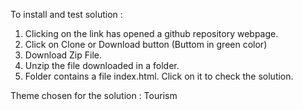 To install and test solution : 
1. Clicking on the link has opened a github repository webpage.
2. Click on Clone or Download button (Buttom in green color)
3. Download Zip File.
4. Unzip the file downloaded in a folder.
5. Folder contains a file index.html. Click on it to check the solution.


 Theme chosen for the solution :  Tourism

